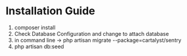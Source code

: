 Installation Guide
==================

1. composer install
2. Check Database Configuration and change to attach database
3. in command line -> php artisan migrate --package=cartalyst/sentry
4. php artisan db:seed